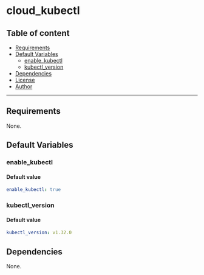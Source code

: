 # cloud_kubectl

## Table of content

- [Requirements](#requirements)
- [Default Variables](#default-variables)
  - [enable_kubectl](#enable_kubectl)
  - [kubectl_version](#kubectl_version)
- [Dependencies](#dependencies)
- [License](#license)
- [Author](#author)

---

## Requirements

None.

## Default Variables

### enable_kubectl

#### Default value

```YAML
enable_kubectl: true
```

### kubectl_version

#### Default value

```YAML
kubectl_version: v1.32.0
```

## Dependencies

None.
